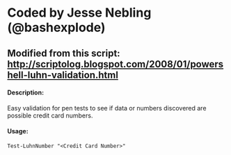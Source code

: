 # Coded by Jesse Nebling (@bashexplode)
## Modified from this script: http://scriptolog.blogspot.com/2008/01/powershell-luhn-validation.html

#### Description:
Easy validation for pen tests to see if data or numbers discovered are possible credit card numbers.

#### Usage:
    Test-LuhnNumber "<Credit Card Number>"

